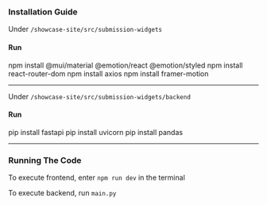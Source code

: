 ### Installation Guide

Under `/showcase-site/src/submission-widgets`

#### Run

npm install @mui/material @emotion/react @emotion/styled
npm install react-router-dom
npm install axios
npm install framer-motion

---

Under `/showcase-site/src/submission-widgets/backend`

#### Run

pip install fastapi
pip install uvicorn
pip install pandas

---

### Running The Code

To execute frontend, enter `npm run dev` in the terminal

To execute backend, run `main.py`